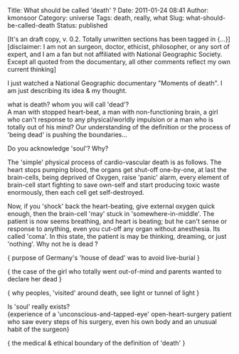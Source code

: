 Title: What should be called 'death' ?
Date: 2011-01-24 08:41
Author: kmonsoor
Category: universe
Tags: death, really, what
Slug: what-should-be-called-death
Status: published

<div style="text-align:left;" dir="ltr">

[It's an draft copy, v. 0.2. Totally unwritten sections has been tagged
in {...}][disclaimer: I am not an surgeon, doctor, ethicist,
philosopher, or any sort of expert, and I am a fan but not affiliated
with National Geographic Society. Except all quoted from the
documentary, all other comments reflect my own current thinking]
</p>
I just watched a National Geographic documentary "Moments of death". I
am just describing its idea & my thought.

what is death? whom you will call 'dead'?  
A man with stopped heart-beat, a man with non-functioning brain, a girl
who can't response to any physical/worldly impulsion or a man who is
totally out of his mind? Our understanding of the definition or the
process of 'being dead' is pushing the boundaries...

Do you acknowledge 'soul'? Why?

The 'simple' physical process of cardio-vascular death is as follows.
The heart stops pumping blood, the organs get shut-off one-by-one, at
last the brain-cells, being deprived of Oxygen, raise 'panic' alarm,
every element of brain-cell start fighting to save own-self and start
producing toxic waste enormously, then each cell get self-destroyed.

Now, if you 'shock' back the heart-beating, give external oxygen quick
enough, then the brain-cell 'may' stuck in 'somewhere-in-middle'. The
patient is now seems breathing, and heart is beating; but he can't sense
or response to anything, even you cut-off any organ without anesthesia.
Its called 'coma'. In this state, the patient is may be thinking,
dreaming, or just 'nothing'. Why not he is dead ?

{ purpose of Germany's 'house of dead' was to avoid live-burial }

{ the case of the girl who totally went out-of-mind and parents wanted
to declare her dead }

{ why peoples, 'visited' around death, see light or tunnel of light }

Is 'soul' really exists?  
{experience of a 'unconscious-and-tapped-eye' open-heart-surgery
patient who saw every steps of his surgery, even his own body and an
unusual habit of the surgeon}

{ the medical & ethical boundary of the definition of 'death' }

 

</div>

<div class="blogger-post-footer">

<img alt width="1" height="1"></img>

</div>
